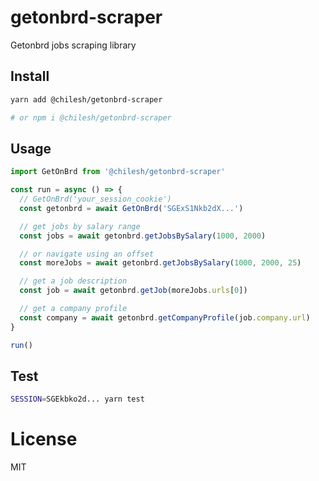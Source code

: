# getonbrd-scraper

Getonbrd jobs scraping library

## Install

```bash
yarn add @chilesh/getonbrd-scraper

# or npm i @chilesh/getonbrd-scraper
```

## Usage

```js
import GetOnBrd from '@chilesh/getonbrd-scraper'

const run = async () => {
  // GetOnBrd('your_session_cookie')
  const getonbrd = await GetOnBrd('SGExS1Nkb2dX...')

  // get jobs by salary range
  const jobs = await getonbrd.getJobsBySalary(1000, 2000)

  // or navigate using an offset
  const moreJobs = await getonbrd.getJobsBySalary(1000, 2000, 25)

  // get a job description
  const job = await getonbrd.getJob(moreJobs.urls[0])

  // get a company profile
  const company = await getonbrd.getCompanyProfile(job.company.url)
}

run()
```

## Test

```bash
SESSION=SGEkbko2d... yarn test
```

# License

MIT
